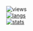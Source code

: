 ![views](https://gitwar.herokuapp.com/badge?username=smthnspcl&color=grey&label=views)<br>
[![langs](https://github-readme-stats.vercel.app/api/top-langs/?username=smthnspcl&layout=compact)](https://github.com/anuraghazra/github-readme-stats)<br>
[![stats](https://github-readme-stats.vercel.app/api?username=smthnspcl&count_private=true&show_icons=true)](https://github.com/anuraghazra/github-readme-stats)<br>
